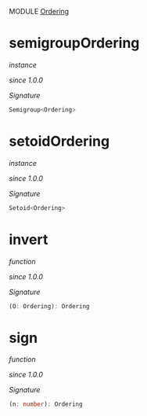 MODULE [Ordering](https://github.com/gcanti/fp-ts/blob/master/src/Ordering.ts)

# semigroupOrdering

_instance_

_since 1.0.0_

_Signature_

```ts
Semigroup<Ordering>
```

# setoidOrdering

_instance_

_since 1.0.0_

_Signature_

```ts
Setoid<Ordering>
```

# invert

_function_

_since 1.0.0_

_Signature_

```ts
(O: Ordering): Ordering
```

# sign

_function_

_since 1.0.0_

_Signature_

```ts
(n: number): Ordering
```
